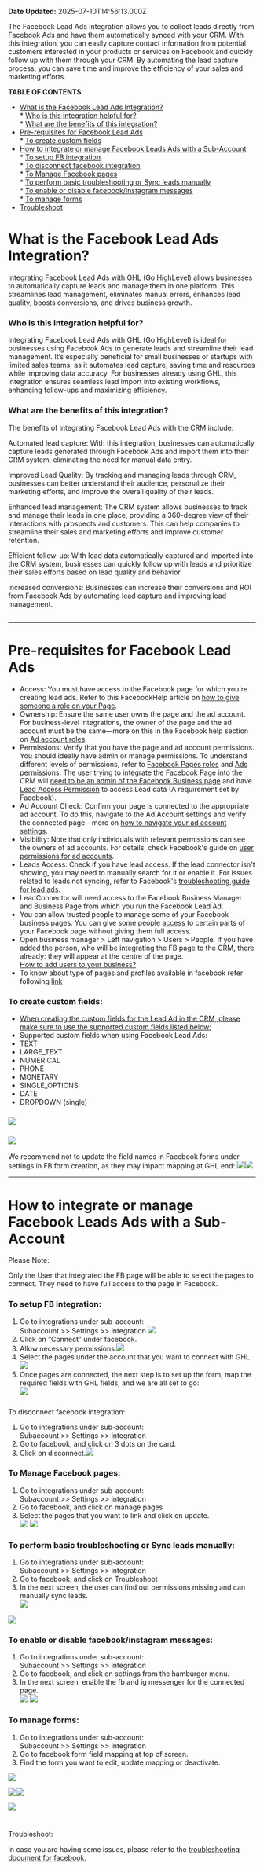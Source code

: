 **Date Updated:** 2025-07-10T14:56:13.000Z

The Facebook Lead Ads integration allows you to collect leads directly from Facebook Ads and have them automatically synced with your CRM. With this integration, you can easily capture contact information from potential customers interested in your products or services on Facebook and quickly follow up with them through your CRM. By automating the lead capture process, you can save time and improve the efficiency of your sales and marketing efforts.  
  
**TABLE OF CONTENTS**

* [What is the Facebook Lead Ads Integration?](#What-is-the-Facebook-Lead-Ads-Integration?)  
      * [Who is this integration helpful for?](#Who-is-this-integration-helpful-for?)  
      * [What are the benefits of this integration?](#What-are-the-benefits-of-this-integration?)
* [Pre-requisites for Facebook Lead Ads](#Pre-requisites-for-Facebook-Lead-Ads)  
      * [To create custom fields](#To-create-custom-fields%3A)
* [How to integrate or manage Facebook Leads Ads with a Sub-Account](#How-to-integrate-or-manage-Facebook-Leads-Ads-with-a-Sub-Account)  
      * [To setup FB integration](#To-setup-FB-integration%3A)  
      * [To disconnect facebook integration](#To-disconnect-facebook-integration%3A)  
      * [To Manage Facebook pages](#To-Manage-Facebook-pages%3A)  
      * [To perform basic troubleshooting or Sync leads manually](#To-perform-basic-troubleshooting-or-Sync-leads-manually%3A)  
      * [To enable or disable facebook/instagram messages](#To-enable-or-disable-facebook/instagram-messages%3A)  
      * [To manage forms](#To-manage-forms%3A)
* [Troubleshoot](#Troubleshoot%3A)

# What is the Facebook Lead Ads Integration?

Integrating Facebook Lead Ads with GHL (Go HighLevel) allows businesses to automatically capture leads and manage them in one platform. This streamlines lead management, eliminates manual errors, enhances lead quality, boosts conversions, and drives business growth.  
  
### Who is this integration helpful for?

Integrating Facebook Lead Ads with GHL (Go HighLevel) is ideal for businesses using Facebook Ads to generate leads and streamline their lead management. It’s especially beneficial for small businesses or startups with limited sales teams, as it automates lead capture, saving time and resources while improving data accuracy. For businesses already using GHL, this integration ensures seamless lead import into existing workflows, enhancing follow-ups and maximizing efficiency.  
  
### What are the benefits of this integration?

The benefits of integrating Facebook Lead Ads with the CRM include:

Automated lead capture: With this integration, businesses can automatically capture leads generated through Facebook Ads and import them into their CRM system, eliminating the need for manual data entry. 

Improved Lead Quality: By tracking and managing leads through CRM, businesses can better understand their audience, personalize their marketing efforts, and improve the overall quality of their leads. 

Enhanced lead management: The CRM system allows businesses to track and manage their leads in one place, providing a 360-degree view of their interactions with prospects and customers. This can help companies to streamline their sales and marketing efforts and improve customer retention.

Efficient follow-up: With lead data automatically captured and imported into the CRM system, businesses can quickly follow up with leads and prioritize their sales efforts based on lead quality and behavior.

Increased conversions: Businesses can increase their conversions and ROI from Facebook Ads by automating lead capture and improving lead management.

## 

---

# Pre-requisites for Facebook Lead Ads

* Access: You must have access to the Facebook page for which you're creating lead ads. Refer to this FacebookHelp article on [how to give someone a role on your Page](https://www.facebook.com/help/187316341316631).
* Ownership: Ensure the same user owns the page and the ad account. For business-level integrations, the owner of the page and the ad account must be the same—more on this in the Facebook help section on [Ad account roles](https://www.facebook.com/business/help/187316341316631?id=520795622598421).
* Permissions: Verify that you have the page and ad account permissions. You should ideally have admin or manage permissions. To understand different levels of permissions, refer to [Facebook Pages roles](https://www.facebook.com/help/323502271070625) and [Ads permissions](https://www.facebook.com/business/help/187316341316631?id=520795622598421). The user trying to integrate the Facebook Page into the CRM will [need to be an admin of the Facebook Business page](https://www.facebook.com/business/help/2169003770027706?id=2190812977867143) and have [Lead Access Permission](https://www.facebook.com/business/help/540596413257598?id=735435806665862) to access Lead data (A requirement set by Facebook).
* Ad Account Check: Confirm your page is connected to the appropriate ad account. To do this, navigate to the Ad Account settings and verify the connected page—more on [how to navigate your ad account settings](https://www.facebook.com/business/help/337584869654348).
* Visibility: Note that only individuals with relevant permissions can see the owners of ad accounts. For details, check Facebook's guide on [user permissions for ad accounts](https://www.facebook.com/business/help/187316341316631?id=520795622598421).
* Leads Access: Check if you have lead access. If the lead connector isn't showing, you may need to manually search for it or enable it. For issues related to leads not syncing, refer to Facebook's [troubleshooting guide for lead ads](https://www.facebook.com/business/help/1667649039945425).
* LeadConnector will need access to the Facebook Business Manager and Business Page from which you run the Facebook Lead Ad.
* You can allow trusted people to manage some of your Facebook business pages. You can give some people [access](https://www.facebook.com/business/help/582754542592549?id=418112142508425) to certain parts of your Facebook page without giving them full access.
* Open business manager > Left navigation > Users > People. If you have added the person, who will be integrating the FB page to the CRM, there already: they will appear at the centre of the page.  
[How to add users to your business?](https://www.facebook.com/business/help/2169003770027706?id=2190812977867143)
* To know about type of pages and profiles available in facebook refer following [link](https://www.facebook.com/business/help/1034727950288693?ref=search%5Fnew%5F2)

  
### To create custom fields:

* [When creating the custom fields for the Lead Ad in the CRM, please make sure to use the supported custom fields listed below:](https://www.facebook.com/help/135275340210354)
* Supported custom fields when using Facebook Lead Ads:
* TEXT
* LARGE\_TEXT
* NUMERICAL
* PHONE
* MONETARY
* SINGLE\_OPTIONS
* DATE
* DROPDOWN (single)

### ![](https://s3.amazonaws.com/cdn.freshdesk.com/data/helpdesk/attachments/production/155040574166/original/fs6OMQibZRM7rOWRpqrDQ-2fB5RWv8N7-g.png?1738063961)

### ![](https://s3.amazonaws.com/cdn.freshdesk.com/data/helpdesk/attachments/production/155040574167/original/D59qNBDG_jFot6wWM6kgAg3XzoYtyIU1wA.png?1738063961)

We recommend not to update the field names in Facebook forms under settings in FB form creation, as they may impact mapping at GHL end:
![](https://s3.amazonaws.com/cdn.freshdesk.com/data/helpdesk/attachments/production/155040879836/original/_TprjhglwnAVff-g6iyYARMOwuE1_LCK8A.png?1738566799)![](https://s3.amazonaws.com/cdn.freshdesk.com/data/helpdesk/attachments/production/155040879799/original/kK2dUYMteP2LX9JP6z0SbW7eMdF9Rz49Kw.png?1738566756)

  
---

  
# How to integrate or manage Facebook Leads Ads with a Sub-Account

Please Note:

Only the User that integrated the FB page will be able to select the pages to connect. They need to have full access to the page in Facebook.  
  
### To setup FB integration:

1. Go to integrations under sub-account:  
Subaccount >> Settings >> integration ![](https://s3.amazonaws.com/cdn.freshdesk.com/data/helpdesk/attachments/production/155040574168/original/gbroxqoMxNrVqc51OTPEgJkeGA4QlCRAWQ.png?1738063962)
2. Click on “Connect” under facebook.
3. Allow necessary permissions.![](https://s3.amazonaws.com/cdn.freshdesk.com/data/helpdesk/attachments/production/155040574164/original/Uk4ydDQ2GLoJGa2BRLU4nngfH6RnKDNvTQ.png?1738063960)
4. Select the pages under the account that you want to connect with GHL.![](https://s3.amazonaws.com/cdn.freshdesk.com/data/helpdesk/attachments/production/155041513652/original/PO2ajSrU79tIB1GmyHY0SVG7ql_B8fzzGg.png?1739432666)
5. Once pages are connected, the next step is to set up the form, map the required fields with GHL fields, and we are all set to go:  
![](https://s3.amazonaws.com/cdn.freshdesk.com/data/helpdesk/attachments/production/155041513779/original/O6EIw4LvuHVjqkZk9yHymjgduGTMhKUOFw.png?1739432757)

###   
To disconnect facebook integration:

1. Go to integrations under sub-account:  
Subaccount >> Settings >> integration
2. Go to facebook, and click on 3 dots on the card.
3. Click on disconnect.![](https://s3.amazonaws.com/cdn.freshdesk.com/data/helpdesk/attachments/production/155041514011/original/_4OkiQDqZbCbHFB5dm6ZtdV7cpFYhdk1pA.png?1739432831)

###   

### To Manage Facebook pages:

1. Go to integrations under sub-account:  
Subaccount >> Settings >> integration
2. Go to facebook, and click on manage pages
3. Select the pages that you want to link and click on update.  
![](https://s3.amazonaws.com/cdn.freshdesk.com/data/helpdesk/attachments/production/155041514148/original/J6xYTwKVt2I4X4v9dGG0mfr3uRD84VRb6Q.png?1739432912) ![](https://s3.amazonaws.com/cdn.freshdesk.com/data/helpdesk/attachments/production/155040574169/original/JXoe-pEfF5VbLQQbAv4FpbUA1cZgyrc88Q.png?1738063962)

###   

### To perform basic troubleshooting or Sync leads manually:

1. Go to integrations under sub-account:  
Subaccount >> Settings >> integration
2. Go to facebook, and click on Troubleshoot
3. In the next screen, the user can find out permissions missing and can manually sync leads.  
![](https://s3.amazonaws.com/cdn.freshdesk.com/data/helpdesk/attachments/production/155041514181/original/HnTqD-fJlm_EHiypwqQPTIZUBseTA7qh2w.png?1739432938)

![](https://s3.amazonaws.com/cdn.freshdesk.com/data/helpdesk/attachments/production/155041514318/original/li_HLAsKa5g32ZmF1NbvsmoquJoTbiYp5g.png?1739433012)

###   

### To enable or disable facebook/instagram messages:

1. Go to integrations under sub-account:  
Subaccount >> Settings >> integration
2. Go to facebook, and click on settings from the hamburger menu.
3. In the next screen, enable the fb and ig messenger for the connected page.  
![](https://s3.amazonaws.com/cdn.freshdesk.com/data/helpdesk/attachments/production/155041514348/original/E-tcDuInxK5NjylZ73Gdb8utdrkjY0d38Q.png?1739433048) ![](https://s3.amazonaws.com/cdn.freshdesk.com/data/helpdesk/attachments/production/155040574180/original/EkTefRowYarZYOf8i2lBA8jzZ_S2_SKBsw.jpeg?1738063963)

###   

### To manage forms:

1. Go to integrations under sub-account:  
Subaccount >> Settings >> integration
2. Go to facebook form field mapping at top of screen.
3. Find the form you want to edit, update mapping or deactivate.

![](https://s3.amazonaws.com/cdn.freshdesk.com/data/helpdesk/attachments/production/155040574184/original/TSSzv_OPurgrR5FS8DCes5y0R_r3c9LjZQ.png?1738063964)

![](https://s3.amazonaws.com/cdn.freshdesk.com/data/helpdesk/attachments/production/155040574171/original/WmTUb9xKcoXCwekJqwmXu7NJEgYy9vP9iQ.png?1738063962)![](https://s3.amazonaws.com/cdn.freshdesk.com/data/helpdesk/attachments/production/155040574176/original/-G9fc1UrDe6nU5YlQUYnIqekcIH2g5bL9A.png?1738063963)

![](https://s3.amazonaws.com/cdn.freshdesk.com/data/helpdesk/attachments/production/155040575611/original/dil23RXiwEazudMemNzjuStjsmN8JIfDag.png?1738065044)  

#   
Troubleshoot:

In case you are having some issues, please refer to the [troubleshooting document for facebook.](https://help.gohighlevel.com/a/solutions/articles/155000004567)